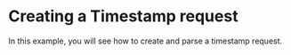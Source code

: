 # Creating a Timestamp request

In this example, you will see how to create and parse a  timestamp request. 
